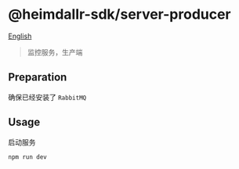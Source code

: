 # @heimdallr-sdk/server-producer

[English](./README_en.md)

> 监控服务，生产端

## Preparation

确保已经安装了 `RabbitMQ`

## Usage

启动服务

```bash
npm run dev
```

